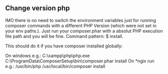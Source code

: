 ## Change version php

IMO there is no need to switch the environment variables just for running composer commands with a different PHP Version (which were not set in your env paths.). Just run your composer.phar with a absolut PHP execution file path and you will be fine. Command pattern: $ <pathToPhPExecutionFile> <pathToComposerPhar> install.

This should do it if you have composer installed globally:

On windows e.g.: C:\xampp\php\php.exe C:\ProgramData\ComposerSetup\bin\composer.phar install
On *ngix run e.g.: /usr/bin/php /usr/local/bin/composer install
